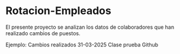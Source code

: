 # Rotacion-Empleados
El presente proyecto se analizan los datos de colaboradores que han realizado cambios de puestos. 

Ejemplo: Cambios realizados 31-03-2025
Clase prueba Github
